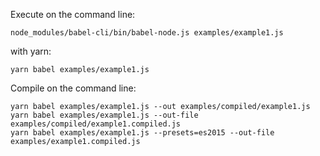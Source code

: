 Execute on the command line:

    node_modules/babel-cli/bin/babel-node.js examples/example1.js 

with yarn:

    yarn babel examples/example1.js
    
Compile on the command line:    
     
    yarn babel examples/example1.js --out examples/compiled/example1.js
    yarn babel examples/example1.js --out-file examples/compiled/example1.compiled.js
    yarn babel examples/example1.js --presets=es2015 --out-file examples/example1.compiled.js
